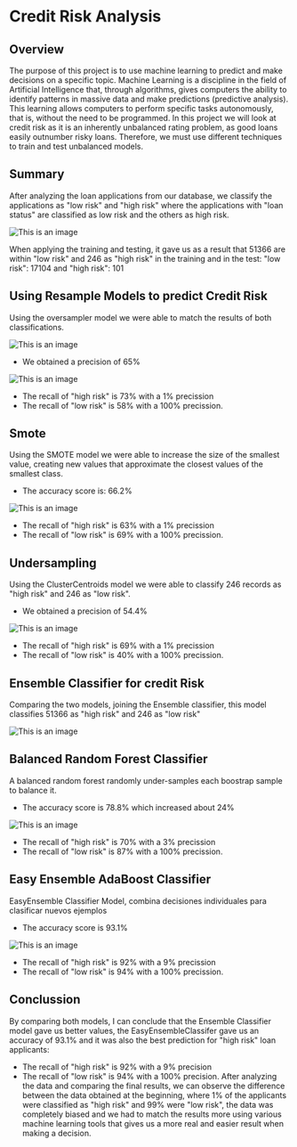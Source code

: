 # Credit Risk Analysis

## Overview

The purpose of this project is to use machine learning to predict and make decisions on a specific topic. Machine Learning is a discipline in the field of Artificial Intelligence that, through algorithms, gives computers the ability to identify patterns in massive data and make predictions (predictive analysis). This learning allows computers to perform specific tasks autonomously, that is, without the need to be programmed.
In this project we will look at credit risk as it is an inherently unbalanced rating problem, as good loans easily outnumber risky loans. Therefore, we must use different techniques to train and test unbalanced models.

## Summary

After analyzing the loan applications from our database, we classify the applications as "low risk" and "high risk" where the applications with "loan status" are classified as low risk and the others as high risk.

![This is an image](https://i.pinimg.com/originals/a9/6e/07/a96e07c02ccb1176d27f7ae789d2aefd.png)

When applying the training and testing, it gave us as a result that 51366 are within "low risk" and 246 as "high risk" in the training and in the test: "low risk": 17104 and "high risk": 101

## Using Resample Models to predict Credit Risk

Using the oversampler model we were able to match the results of both classifications.

![This is an image](https://i.pinimg.com/originals/a5/72/ec/a572ec07ad76caaece4df40534775bbd.png)

- We obtained a precision of 65%

![This is an image](https://i.pinimg.com/originals/cb/e4/04/cbe404525ee7635e181971e0f6324578.png)

- The recall of "high risk" is 73% with a 1% precission
- The recall of "low risk" is 58% with a 100% precission.

## Smote

Using the SMOTE model we were able to increase the size of the smallest value, creating new values that approximate the closest values of the smallest class.

- The accuracy score is: 66.2%

![This is an image](https://i.pinimg.com/originals/d9/bc/ec/d9bcec01463048c01446c7c702576200.png)

- The recall of "high risk" is 63% with a 1% precission
- The recall of "low risk" is 69% with a 100% precission.

## Undersampling

Using the ClusterCentroids model we were able to classify 246 records as "high risk" and 246 as "low risk".


- We obtained a precision of 54.4%

![This is an image](https://i.pinimg.com/originals/39/eb/42/39eb4271f61df9a04de13b6098ebb90f.png)

- The recall of "high risk" is 69% with a 1% precission
- The recall of "low risk" is 40% with a 100% precission.


## Ensemble Classifier for credit Risk

Comparing the two models, joining the Ensemble classifier, this model classifies 51366 as "high risk" and 246 as "low risk"

![This is an image](https://i.pinimg.com/originals/be/01/f9/be01f9cb17070cf27b8f69ceb52282aa.png)

## Balanced Random Forest Classifier

A balanced random forest randomly under-samples each boostrap sample to balance it.

- The accuracy score is 78.8% which increased about 24%

![This is an image](https://i.pinimg.com/originals/7a/9b/78/7a9b78ca784aa98ed600a170fb15759c.png)

- The recall of "high risk" is 70% with a 3% precission
- The recall of "low risk" is 87% with a 100% precission.

## Easy Ensemble AdaBoost Classifier

EasyEnsemble Classifier Model, combina decisiones individuales para clasificar nuevos ejemplos

- The accuracy score is 93.1%

![This is an image](https://i.pinimg.com/originals/0e/4a/b2/0e4ab2baf098c7ee993988818046106e.png)

- The recall of "high risk" is 92% with a 9% precission
- The recall of "low risk" is 94% with a 100% precission.

## Conclussion
By comparing both models, I can conclude that the Ensemble Classifier model gave us better values, the EasyEnsembleClassifer gave us an accuracy of 93.1% and it was also the best prediction for "high risk" loan applicants:
- The recall of "high risk" is 92% with a 9% precision
- The recall of "low risk" is 94% with a 100% precision.
After analyzing the data and comparing the final results, we can observe the difference between the data obtained at the beginning, where 1% of the applicants were classified as "high risk" and 99% were "low risk", the data was completely biased and we had to match the results more using various machine learning tools that gives us a more real and easier result when making a decision.